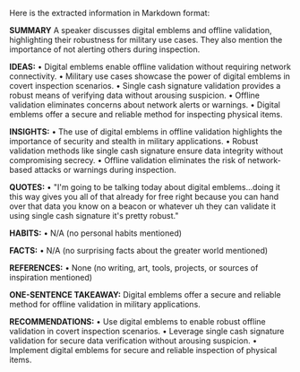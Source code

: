 Here is the extracted information in Markdown format:

**SUMMARY**
A speaker discusses digital emblems and offline validation, highlighting their robustness for military use cases. They also mention the importance of not alerting others during inspection.

**IDEAS:**
• Digital emblems enable offline validation without requiring network connectivity.
• Military use cases showcase the power of digital emblems in covert inspection scenarios.
• Single cash signature validation provides a robust means of verifying data without arousing suspicion.
• Offline validation eliminates concerns about network alerts or warnings.
• Digital emblems offer a secure and reliable method for inspecting physical items.

**INSIGHTS:**
• The use of digital emblems in offline validation highlights the importance of security and stealth in military applications.
• Robust validation methods like single cash signature ensure data integrity without compromising secrecy.
• Offline validation eliminates the risk of network-based attacks or warnings during inspection.

**QUOTES:**
• "I'm going to be talking today about digital emblems...doing it this way gives you all of that already for free right because you can hand over that data you know on a beacon or whatever uh they can validate it using single cash signature it's pretty robust."

**HABITS:**
• N/A (no personal habits mentioned)

**FACTS:**
• N/A (no surprising facts about the greater world mentioned)

**REFERENCES:**
• None (no writing, art, tools, projects, or sources of inspiration mentioned)

**ONE-SENTENCE TAKEAWAY:**
Digital emblems offer a secure and reliable method for offline validation in military applications.

**RECOMMENDATIONS:**
• Use digital emblems to enable robust offline validation in covert inspection scenarios.
• Leverage single cash signature validation for secure data verification without arousing suspicion.
• Implement digital emblems for secure and reliable inspection of physical items.


